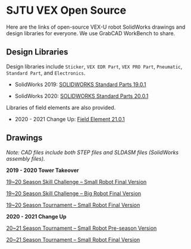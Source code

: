 # SJTU VEX Open Source

Here are the links of open-source VEX-U robot SolidWorks drawings and design libraries for everyone. We use GrabCAD WorkBench to share.

## Design Libraries

Design libraries include `Sticker`, `VEX EDR Part`, `VEX PRO Part`, `Pneumatic`, `Standard Part`, and `Electronics`. 

- SolidWorks 2019: [SOLIDWORKS Standard Parts 19.0.1](https://workbench.grabcad.com/workbench/projects/gceva5GZSMU_9SF8j0-CBt04Aw-A3PWQthwhinUztTq9u8#/space/gc7MUIinEN9TK__5adqSRQUH8osmjfsBjxcvLGYFyJycMJ)

- SolidWorks 2020: [SOLIDWORKS Standard Parts 20.0.1](https://workbench.grabcad.com/workbench/projects/gceva5GZSMU_9SF8j0-CBt04Aw-A3PWQthwhinUztTq9u8#/space/gcOABi7lW6ELnR60GSzGu3Qc6YgVcD0HEANWZv_HJJWCCj)

Libraries of field elements are also provided.

- 2020 - 2021 Change Up: [Field Element 21.0.1](https://workbench.grabcad.com/workbench/projects/gceva5GZSMU_9SF8j0-CBt04Aw-A3PWQthwhinUztTq9u8#/space/gcNY3ydJNL_FNa64A0JpWQrImZpRHDRbnNsC8CFCL7-p2J)

## Drawings

*Note: CAD files include both STEP files and SLDASM files (SolidWorks assembly files).*

**2019 - 2020 Tower Takeover**

[19~20 Season Skill Challenge – Small Robot Final Version](https://workbench.grabcad.com/workbench/projects/gceva5GZSMU_9SF8j0-CBt04Aw-A3PWQthwhinUztTq9u8#/space/gcLWhBQkzmysJvgZgBWdmpKsxkyqbcUBtv9p0Ph7l4Lj5f)

[19~20 Season Skill Challenge – Big Robot Final Version](https://workbench.grabcad.com/workbench/projects/gceva5GZSMU_9SF8j0-CBt04Aw-A3PWQthwhinUztTq9u8#/space/gcG4_HWnQX8fFMLra8xeY82leIUXTGdKMM-jcE3sPXFICq)

[19~20 Season Tournament – Small Robot Final Version](https://workbench.grabcad.com/workbench/projects/gceva5GZSMU_9SF8j0-CBt04Aw-A3PWQthwhinUztTq9u8#/space/gcC1bdOr8eL-6FSckf4BrAvDFVlKYsUHQYlHl2TYhOFKKH)

**2020 - 2021 Change Up**

[20~21 Season Tournament – Small Robot Pre-season Version](https://workbench.grabcad.com/workbench/projects/gceva5GZSMU_9SF8j0-CBt04Aw-A3PWQthwhinUztTq9u8#/space/gc30-7bjYs9RC1faEY0XKZtpyOQbDe3LGZlwCMh-n_IH3Q)

[20~21 Season Tournament – Small Robot Final Version](https://workbench.grabcad.com/workbench/projects/gceva5GZSMU_9SF8j0-CBt04Aw-A3PWQthwhinUztTq9u8#/space/gcO8-Er1BeHXMcvLZDfGBkGaaUGfQFMkWfWV_a4S2tr6bC)
